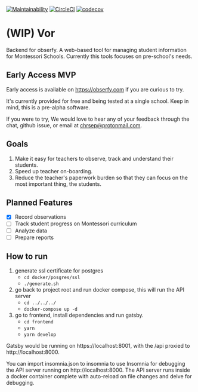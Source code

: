 [![Maintainability](https://api.codeclimate.com/v1/badges/b417b5c0753dab4a593e/maintainability)](https://codeclimate.com/github/chrsep/vor/maintainability)
[![CircleCI](https://circleci.com/gh/chrsep/vor.svg?style=svg)](https://circleci.com/gh/chrsep/vor)
[![codecov](https://codecov.io/gh/chrsep/vor/branch/master/graph/badge.svg)](https://codecov.io/gh/chrsep/vor)
# (WIP) Vor
Backend for obserfy. A web-based tool for managing student information for Montessori Schools. Currently this tools focuses on pre-school's needs.

## Early Access MVP
Early access is available on https://obserfy.com if you are curious to try. 

It's currently provided for free and being tested at a single school. Keep in mind, this is a pre-alpha software. 

If you were to try, We would love to hear any of your feedback through the chat, github issue, or email at
chrsep@protonmail.com.

## Goals
1. Make it easy for teachers to observe, track and understand their students.
2. Speed up teacher on-boarding.
3. Reduce the teacher's paperwork burden so that they can focus on the most important thing, the students.

## Planned Features
- [x] Record observations
- [ ] Track student progress on Montessori curriculum
- [ ] Analyze data
- [ ] Prepare reports

## How to run
1. generate ssl certificate for postgres 
    - `cd docker/posgres/ssl`
    - `./generate.sh`
2. go back to project root and run docker compose, this will run the API server
    - `cd ../../../`
    - `docker-compose up -d`
3. go to frontend, install dependencies and run gatsby.
    - `cd frontend`
    - `yarn`
    - `yarn develop`

Gatsby would be running on https://localhost:8001, with the /api proxied to http://localhost:8000. 

You can import insomnia.json to insomnia to use Insomnia for debugging the API server running on http://localhost:8000. 
The API server runs inside a docker container complete with auto-reload on file changes and delve for debugging.

